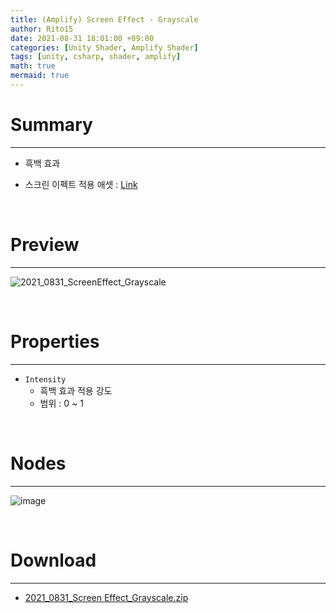 ```yaml
---
title: (Amplify) Screen Effect - Grayscale
author: Rito15
date: 2021-08-31 18:01:00 +09:00
categories: [Unity Shader, Amplify Shader]
tags: [unity, csharp, shader, amplify]
math: true
mermaid: true
---
```


# Summary
---
- 흑백 효과

- 스크린 이펙트 적용 애셋 : [Link](https://rito15.github.io/posts/unity-screen-effect-controller/)

<br>



# Preview
---

![2021_0831_ScreenEffect_Grayscale](https://user-images.githubusercontent.com/42164422/131476571-2763d769-3351-4917-95cc-b52619b77ea2.gif)

<br>



# Properties
---

- `Intensity`
  - 흑백 효과 적용 강도
  - 범위 : 0 ~ 1


<br>



# Nodes
---

![image](https://user-images.githubusercontent.com/42164422/131476708-659791db-339d-4993-80be-07afe8bfd51a.png)

<br>



# Download
---
- [2021_0831_Screen Effect_Grayscale.zip](https://github.com/rito15/Images/files/7082726/2021_0831_Screen.Effect_Grayscale.zip)


